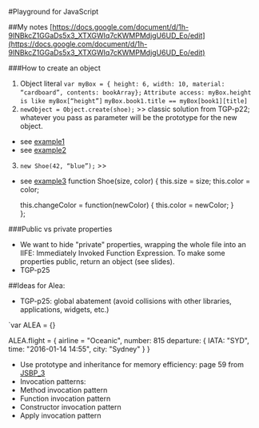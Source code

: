 #Playground for JavaScript

##My notes
[https://docs.google.com/document/d/1h-9INBkcZ1GGaDs5x3_XTXGWIq7cKWMPMdjgU6UD_Eo/edit](https://docs.google.com/document/d/1h-9INBkcZ1GGaDs5x3_XTXGWIq7cKWMPMdjgU6UD_Eo/edit)

###How to create an object
1. Object literal
		`var myBox = { height: 6, width: 10, material: “cardboard”, contents: bookArray};`
		`Attribute access: myBox.height is like myBox[“height”]`
		`myBox.book1.title == myBox[book1][title]`
2. `newObject = Object.create(shoe);` >> classic solution from TGP-p22; whatever you pass as parameter will be the prototype for the new object.
 * see [example1](./codeschool-javascript-best-practices/level3-the-crystal-of-caution/instanceof-example.js)
 * see [example2](./codeschool-javascript-best-practices/level3-the-crystal-of-caution/birds.js)
3. `new Shoe(42, “blue”);` >> 
 * see [example3](./codeschool-javascript-best-practices/level3-the-crystal-of-caution/birds-example-try-catch.js)
function Shoe(size, color) {
	this.size = size;
	this.color = color;

	this.changeColor = function(newColor) {
		this.color = newColor;
	}	
};


###Public vs private properties
* We want to hide "private" properties, wrapping the whole file into an IIFE: Immediately Invoked Function Expression.
To make some properties public, return an object (see slides).
* TGP-p25

##Ideas for Alea:
* TGP-p25: global abatement (avoid collisions with other libraries, applications, widgets, etc.) 

`var ALEA = {}

ALEA.flight = {
	airline = "Oceanic",
	number: 815
	departure: {
		IATA: 	"SYD",
		time:	"2016-01-14 14:55",
		city: 	"Sydney"
	}
}

* Use prototype and inheritance for memory efficiency: page 59 from [JSBP_3](./codeschool-javascript-best-practices/slides/JSBP_4.pdf)
* Invocation patterns:
 * Method invocation pattern
 * Function invocation pattern
 * Constructor invocation pattern
 * Apply invocation pattern